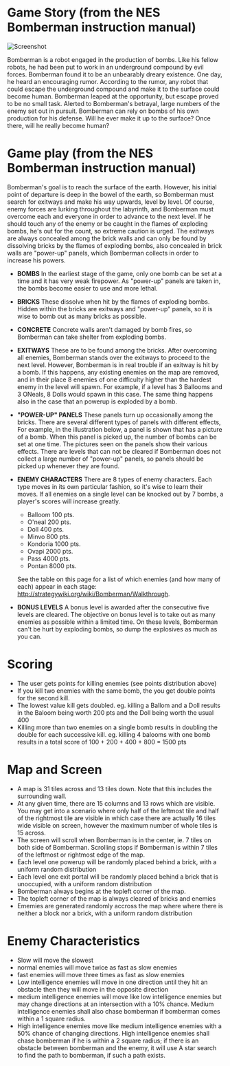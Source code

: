# Game Story (from the NES Bomberman instruction manual)

![Screenshot](http://www.consoleclassix.com/info_img/Bomberman_NES_ScreenShot3.gif)

Bomberman is a robot engaged in the production of bombs. Like his fellow
robots, he had been put to work in an underground compound by evil
forces. Bomberman found it to be an unbearably dreary existence. One
day, he heard an encouraging rumor. According to the rumor, any robot
that could escape the underground compound and make it to the surface
could become human. Bomberman leaped at the opportunity, but escape
proved to be no small task. Alerted to Bomberman's betrayal, large
numbers of the enemy set out in pursuit. Bomberman can rely on bombs of
his own production for his defense. Will he ever make it up to the
surface? Once there, will he really become human?

# Game play (from the NES Bomberman instruction manual)

Bomberman's goal is to reach the surface of the earth. However, his
initial point of departure is deep in the bowel of the earth, so
Bomberman must search for exitways and make his way upwards, level by
level. Of course, enemy forces are lurking throughout the labyrinth, and
Bomberman must overcome each and everyone in order to advance to the
next level. If he should touch any of the enemy or be caught in the
flames of exploding bombs, he's out for the count, so extreme caution is
urged. The exitways are always concealed among the brick walls and can
only be found by dissolving bricks by the flames of exploding bombs,
also concealed in brick walls are "power-up" panels, which Bomberman
collects in order to increase his powers.

- **BOMBS** In the earliest stage of the game, only one bomb can be set
  at a time and it has very weak firepower. As "power-up" panels are
  taken in, the bombs become easier to use and more lethal. 

- **BRICKS** These dissolve when hit by the flames of exploding bombs.
Hidden within the bricks are exitways and "power-up" panels, so it is
wise to bomb out as many bricks as possible.

- **CONCRETE** Concrete walls aren't damaged by bomb fires, so Bomberman
  can take shelter from exploding bombs.

- **EXITWAYS** These are to be found among the bricks. After overcoming
  all enemies, Bomberman stands over the exitways to proceed to the next
  level. However, Bomberman is in real trouble if an exitway is hit by a
  bomb. If this happens, any existing enemies on the map are removed, and
  in their place 8 enemies of one difficulty higher than the hardest enemy
  in the level will spawn. For example, if a level has 3 Ballooms and 3
  ONeals, 8 Dolls would spawn in this case. The same thing happens also
  in the case that an powerup is exploded by a bomb.

- **"POWER-UP" PANELS** These panels turn up occasionally among the
  bricks. There are several different types of panels with different
  effects, For example, in the illustration below, a panel is shown that
  has a picture of a bomb. When this panel is picked up, the number of
  bombs can be set at one time. The pictures seen on the panels show
  their various effects. There are levels that can not be cleared if
  Bomberman does not collect a large number of "power-up" panels, so
  panels should be picked up whenever they are found.

- **ENEMY CHARACTERS** There are 8 types of enemy characters. Each type
  moves in its own particular fashion, so it's wise to learn their
  moves. If all enemies on a single level can be knocked out by 7 bombs,
  a player's scores will increase greatly.

    - Balloom  100 pts.
    - O'neal   200 pts.
    - Doll     400 pts.
    - Minvo    800 pts.
    - Kondoria 1000 pts.
    - Ovapi    2000 pts.
    - Pass     4000 pts.
    - Pontan   8000 pts.
    
  See the table on this page for a list of which enemies (and how many of
  each) appear in each stage: http://strategywiki.org/wiki/Bomberman/Walkthrough.

- **BONUS LEVELS** A bonus level is awarded after the consecutive five
  levels are cleared. The objective on bonus level is to take out as
  many enemies as possible within a limited time. On these levels,
  Bomberman can't be hurt by exploding bombs, so dump the explosives as
  much as you can.


# Scoring

- The user gets points for killing enemies (see points distribution above)
- If you kill two enemies with the same bomb, the you get double points for the second kill. 
- The lowest value kill gets doubled. eg. killing a Ballom and a Doll results in the Baloom being worth 200 pts and the Doll being worth the usual 400
- Killing more than two enemies on a single bomb results in doubling the double for each successive kill. eg. killing 4 balooms with one bomb results in a total score of 100 + 200 + 400 + 800 = 1500 pts

# Map and Screen

- A map is 31 tiles across and 13 tiles down. Note that this includes the surrounding wall.
- At any given time, there are 15 columns and 13 rows which are visible. You may get into a scenario where only half of the leftmost tile and half of the rightmost tile are visible in which case there are actually 16 tiles wide visible on screen, however the maximum number of whole tiles is 15 across.
- The screen will scroll when Bomberman is in the center, ie. 7 tiles on both side of Bomberman. Scrolling stops if Bomberman is within 7 tiles of the leftmost or rightmost edge of the map.
- Each level one powerup will be randomly placed behind a brick, with a uniform random distribution
- Each level one exit portal will be randomly placed behind a brick that is unoccupied, with a uniform random distribution
- Bomberman always begins at the topleft corner of the map.
- The topleft corner of the map is always cleared of bricks and enemies
- Ememies are generated randomly accross the map where where there is neither a block nor a brick, with a uniform random distribution

# Enemy Characteristics

- Slow will move the slowest
- normal enemies will move twice as fast as slow enemies
- fast enemies will move three times as fast as slow enemies
- Low intelligence enemies will move in one direction until they hit an obstacle then they will move in the opposite direction
- medium intelligence enemies will move like low intelligence enemies but may change directions at an intersection with a 10% chance. Medium intelligence enemies shall also chase bomberman if bomberman comes within a 1 square radius.
- High intelligence enemies move like medium intelligence enemies with a 50% chance of changing directions. High intelligence enemies shall chase bomberman if he is within a 2 square radius; if there is an obstacle between bomberman and the enemy, it will use A star search to find the path to bomberman, if such a path exists.
